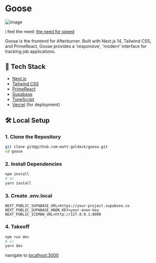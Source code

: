 # Goose
![image](https://github.com/user-attachments/assets/2227dcbd-cb5b-418c-9618-40ef65d60b6a)

i feel the need: [the need for speed](https://www.youtube.com/watch?v=b8OdyAq7sfk)

Goose is the frontend for Afterburner. Built with Next.js 14, Tailwind CSS, and PrimeReact, Goose provides a 'responsive', 'modern' interface for tracking job applications.

## 🧰 Tech Stack

- [Next.js](https://nextjs.org/)
- [Tailwind CSS](https://tailwindcss.com/)
- [PrimeReact](https://primereact.org/)
- [Supabase](https://supabase.com/)
- [TypeScript](https://www.typescriptlang.org/)
- [Vercel](https://vercel.com/) (for deployment)

  
## 🛠️ Local Setup

### 1. Clone the Repository
```bash
git clone git@github.com:matt-goldeck/goose.git
cd goose
```

### 2. Install Dependencies
```bash
npm install
# or
yarn install
```

### 3. Create .env.local
```
NEXT_PUBLIC_SUPABASE_URL=https://your-project.supabase.co
NEXT_PUBLIC_SUPABASE_ANON_KEY=your-anon-key
NEXT_PUBLIC_ICEMAN_URL=http://127.0.0.1:8000
```

### 4. Takeoff
```bash
npm run dev
# or
yarn dev
```
navigate to [localhost:3000](http://localhost:3000)
